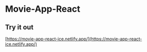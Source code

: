 # Movie-App-React

## Try it out

[https://movie-app-react-ice.netlify.app/](https://movie-app-react-ice.netlify.app/)
